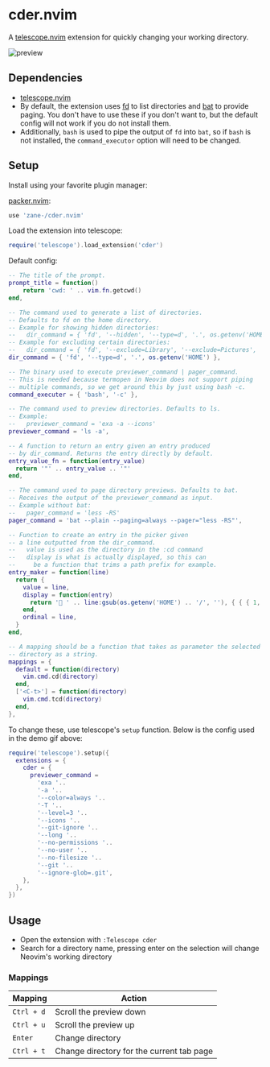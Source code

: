 # cder.nvim

A [telescope.nvim](https://github.com/nvim-telescope/telescope.nvim) extension for quickly changing your working directory.

![preview](https://user-images.githubusercontent.com/6345012/172769523-8cc850d1-34d9-40ed-bc7a-d010fb877e0e.gif)

## Dependencies

- [telescope.nvim](https://github.com/nvim-telescope/telescope.nvim)
- By default, the extension uses [fd](https://github.com/sharkdp/fd) to list directories and [bat](https://github.com/sharkdp/bat) to provide paging. You don't have to use these if you don't want to, but the default config will not work if you do not install them.
- Additionally, `bash` is used to pipe the output of `fd` into `bat`, so if `bash` is not installed, the `command_executor` option will need to be changed.

## Setup

Install using your favorite plugin manager:

[packer.nvim](https://github.com/wbthomason/packer.nvim):

```lua
use 'zane-/cder.nvim'
```

Load the extension into telescope:

```lua
require('telescope').load_extension('cder')
```

Default config:

```lua
-- The title of the prompt.
prompt_title = function()
    return 'cwd: ' .. vim.fn.getcwd()
end,

-- The command used to generate a list of directories.
-- Defaults to fd on the home directory.
-- Example for showing hidden directories:
--   dir_command = { 'fd', '--hidden', '--type=d', '.', os.getenv('HOME') },
-- Example for excluding certain directories:
--   dir_command = { 'fd', '--exclude=Library', '--exclude=Pictures', '--type=d', '.', os.getenv('HOME') },  
dir_command = { 'fd', '--type=d', '.', os.getenv('HOME') },

-- The binary used to execute previewer_command | pager_command.
-- This is needed because termopen in Neovim does not support piping
-- multiple commands, so we get around this by just using bash -c.
command_executer = { 'bash', '-c' },

-- The command used to preview directories. Defaults to ls.
-- Example:
--   previewer_command = 'exa -a --icons'
previewer_command = 'ls -a',

-- A function to return an entry given an entry produced 
-- by dir_command. Returns the entry directly by default.
entry_value_fn = function(entry_value)
  return '"' .. entry_value .. '"'
end,

-- The command used to page directory previews. Defaults to bat.
-- Receives the output of the previewer_command as input.
-- Example without bat:
--   pager_command = 'less -RS'
pager_command = 'bat --plain --paging=always --pager="less -RS"',

-- Function to create an entry in the picker given
-- a line outputted from the dir_command.
--   value is used as the directory in the :cd command
--   display is what is actually displayed, so this can
--     be a function that trims a path prefix for example.
entry_maker = function(line)
  return {
    value = line,
    display = function(entry)
      return ' ' .. line:gsub(os.getenv('HOME') .. '/', ''), { { { 1, 3 }, 'Directory' } }
    end,
    ordinal = line,
  }
end,

-- A mapping should be a function that takes as parameter the selected
-- directory as a string.
mappings = {
  default = function(directory)
    vim.cmd.cd(directory)
  end,
  ['<C-t>'] = function(directory)
    vim.cmd.tcd(directory)
  end,
},
```

To change these, use telescope's `setup` function. Below is the config used in the demo gif above:

```lua
require('telescope').setup({
  extensions = {
    cder = {
      previewer_command =
        'exa '..
        '-a '..
        '--color=always '..
        '-T '..
        '--level=3 '..
        '--icons '..
        '--git-ignore '..
        '--long '..
        '--no-permissions '..
        '--no-user '..
        '--no-filesize '..
        '--git '..
        '--ignore-glob=.git',
    },
  },
})
```

## Usage

- Open the extension with `:Telescope cder`
- Search for a directory name, pressing enter on the selection will change Neovim's working directory

### Mappings

| Mapping    | Action                                    |
| ---------- | ----------------------------------------- |
| `Ctrl + d` | Scroll the preview down                   |
| `Ctrl + u` | Scroll the preview up                     |
| `Enter`    | Change directory                          |
| `Ctrl + t` | Change directory for the current tab page |
